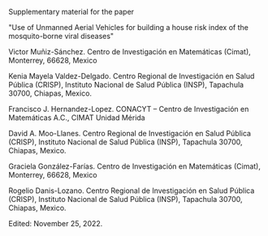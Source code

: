 Supplementary material for the paper

"Use of Unmanned Aerial Vehicles for building a house risk index of the mosquito-borne viral diseases"

Victor Muñiz-Sánchez. Centro de Investigación en Matemáticas (Cimat), Monterrey, 66628, Mexico

Kenia Mayela Valdez-Delgado. Centro Regional de Investigación en Salud Pública (CRISP), Instituto Nacional de Salud Pública (INSP), Tapachula 30700, Chiapas, Mexico.

Francisco J. Hernandez-Lopez. CONACYT – Centro de Investigación en Matemáticas A.C., CIMAT Unidad Mérida

David A. Moo-Llanes. Centro Regional de Investigación en Salud Pública (CRISP), Instituto Nacional de Salud Pública (INSP), Tapachula 30700, Chiapas, Mexico.

Graciela González-Farías. Centro de Investigación en Matemáticas (Cimat), Monterrey, 66628, Mexico

Rogelio Danis-Lozano. Centro Regional de Investigación en Salud Pública (CRISP), Instituto Nacional de Salud Pública (INSP), Tapachula 30700, Chiapas, Mexico.

Edited: November 25, 2022.
